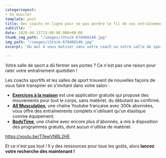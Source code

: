 ```yaml
---
categoriepost:
- Se muscler
template: post
title: Des coachs en ligne pour ne pas perdre le fil de vos entraînements
subtitle: ''
date: 2020-04-21T23:00:00.000+00:00
thumb_img_path: "/images/iStock-670408148.jpg"
img_path: "/images/iStock-670408148.jpg"
excerpt: 'Du mal à vous motiver sans votre coach ou votre salle de sport ? '

---
```

Votre salle de sport a dû fermer ses portes ? Ce n'est pas une raison pour rater votre entraînement quotidien !

Les coachs sportifs et les salles de sport trouvent de nouvelles façons de vous faire transpirer en s'invitant dans votre salon :

* [**Exercices à la maison**](https://play.google.com/store/apps/details?id=homeworkout.homeworkouts.noequipment&hl=fr) est une application gratuite qui propose des mouvements pour tout le corps, sans matériel, du débutant au confirmé.
* [**All Musculation**](https://www.youtube.com/user/allmusculation/videos), une chaîne Youtube française avec 300k abonnées, vous offre des entraînements complets n'utilisant qu'un élastique comme équipement.
* [**BodyTime**](https://www.bodytime.fr/products/programme-gratuit-confinement), une chaîne avec encore plus d'abonnés, a mis à disposition des programmes gratuits, dont aucun n'utilise de matériel.

https://youtu.be/T7ewVNBL2HE

Et ce n'est pas tout ! Il y des ressources pour tous les goûts, alors **lancez votre recherche dès maintenant !**
